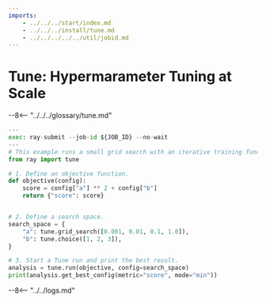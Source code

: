 ```yaml
---
imports:
    - ../../../start/index.md
    - ../../../install/tune.md
    - ../../../../../util/jobid.md
---
```


# Tune: Hypermarameter Tuning at Scale

--8<-- "../../../glossary/tune.md"

```python
---
exec: ray-submit --job-id ${JOB_ID} --no-wait
---
# This example runs a small grid search with an iterative training function.
from ray import tune

# 1. Define an objective function.
def objective(config):
    score = config["a"] ** 2 + config["b"]
    return {"score": score}


# 2. Define a search space.
search_space = {
    "a": tune.grid_search([0.001, 0.01, 0.1, 1.0]),
    "b": tune.choice([1, 2, 3]),
}

# 3. Start a Tune run and print the best result.
analysis = tune.run(objective, config=search_space)
print(analysis.get_best_config(metric="score", mode="min"))
```

--8<-- "../../logs.md"

